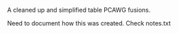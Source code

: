 A cleaned up and simplified table PCAWG fusions.

Need to document how this was created. Check notes.txt
